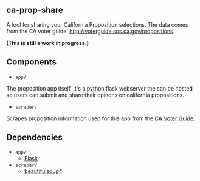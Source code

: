 ca-prop-share
-----
A tool for sharing your California Proposition selections. The data comes from the CA voter guide: 
http://voterguide.sos.ca.gov/propositions.

<strong>(This is still a work in progress.)</strong>

Components
----------
* <code>app/</code>

The proposition app itself. It's a python flask webserver the can be hosted so users can submit and share 
their opinons on california propositions.

* <code>scraper/</code>

Scrapes proposition information used for this app from the <a href="http://voterguide.sos.ca.gov/propositions">
CA Voter Guide</a>.

Dependencies
------------
* <code>app/</code>
  * <a href="https://github.com/mitsuhiko/flask">Flask</a>
* <code>scraper/</code>
  * <a href="http://www.crummy.com/software/BeautifulSoup/">beautifulsoup4</a>